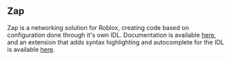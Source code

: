 ## Zap

Zap is a networking solution for Roblox, creating code based on configuration done through it's own IDL. Documentation is available [here](https://zap.redblox.dev/), and an extension that adds syntax highlighting and autocomplete for the IDL is available [here](https://github.com/VirtualButFake/zap-vscode).
